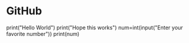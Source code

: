# GitHub
print("Hello World")
print("Hope this works")
num=int(input("Enter your favorite number"))
print(num)
